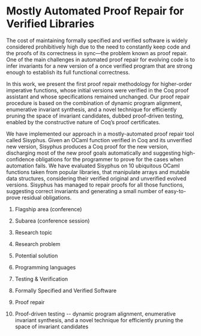 # Mostly Automated Proof Repair for Verified Libraries

The cost of maintaining formally specified and verified software is widely considered prohibitively high due to the need to constantly keep code and the proofs of its correctness in sync—the problem known as proof repair. One of the main challenges in automated proof repair for evolving code is to infer invariants for a new version of a once verified program that are strong enough to establish its full functional correctness.

In this work, we present the first proof repair methodology for higher-order imperative functions, whose initial versions were verified in the Coq proof assistant and whose specifications remained unchanged. Our proof repair procedure is based on the combination of dynamic program alignment, enumerative invariant synthesis, and a novel technique for efficiently pruning the space of invariant candidates, dubbed proof-driven testing, enabled by the constructive nature of Coq’s proof certificates.

We have implemented our approach in a mostly-automated proof repair tool called Sisyphus. Given an OCaml function verified in Coq and its unverified new version, Sisyphus produces a Coq proof for the new version, discharging most of the new proof goals automatically and suggesting high-confidence obligations for the programmer to prove for the cases when automation fails. We have evaluated Sisyphus on 10 ubiquitous OCaml functions taken from popular libraries, that manipulate arrays and mutable data structures, considering their verified original and unverified evolved versions. Sisyphus has managed to repair proofs for all those functions, suggesting correct invariants and generating a small number of easy-to-prove residual obligations.

1. Flagship area (conference)
2. Subarea (conference session)
3. Research topic
4. Research problem
5. Potential solution

1. Programming languages
2. Testing & Verification
3. Formally Specified and Verified Software
4. Proof repair
5. Proof-driven testing -- dynamic program alignment, enumerative invariant synthesis, and a novel technique for efficiently pruning the space of invariant candidates
